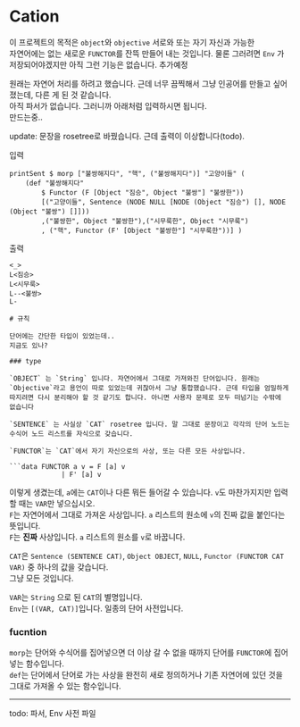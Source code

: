 # Cation
이 프로젝트의 목적은 `object`와 `objective` 서로와 또는 자기 자신과 가능한  
자연어에는 없는 새로운 `FUNCTOR`를 잔뜩 만들어 내는 것입니다.  물론 그러려면  `Env` 가 저장되어야겠지만 아직 그런 기능은 없습니다. 추가예정

   
원래는 자연어 처리를 하려고 했습니다. 근데 너무 끔찍해서 그냥 인공어를 만들고 싶어졌는데, 다른 게 된 것 같습니다.  
아직 파서가 없습니다. 그러니까 아래처럼 입력하시면 됩니다.  
만드는중..

update: 문장을 rosetree로 바꿨습니다. 근데 출력이 이상합니다(todo).


입력
```
printSent $ morp ["불쌍해지다", "핵", ("불쌍해지다")] "고양이들" (
    (def "불쌍해지다" 
        $ Functor (F [Object "짐승", Object "불쌍"] "불쌍한"))
        [("고양이들", Sentence (NODE NULL [NODE (Object "짐승") [], NODE (Object "불쌍") []]))
        ,("불쌍한", Object "불쌍한"),("시무룩한", Object "시무룩")
        , ("핵", Functor (F' [Object "불쌍한"] "시무룩한"))] )
```

출력
```
<_>
L<짐승>
L<시무룩>
L--<불쌍>
L-

# 규칙

단어에는 간단한 타입이 있었는데..
지금도 있나?

### type

`OBJECT` 는 `String` 입니다. 자연어에서 그대로 가져와진 단어입니다. 원래는 `Objective`라고 용언이 따로 있었는데 귀찮아서 그냥 통합했습니다. 근데 타입을 엄밀하게 따지려면 다시 분리해야 할 것 같기도 합니다. 아니면 사용자 문제로 모두 떠넘기는 수밖에 없습니다   

`SENTENCE` 는 사실상 `CAT` rosetree 입니다. 말 그대로 문장이고 각각의 단어 노드는 수식어 노드 리스트를 자식으로 갖습니다.  

`FUNCTOR`는 `CAT`에서 자기 자신으로의 사상, 또는 다른 모든 사상입니다. 

```data FUNCTOR a v = F [a] v
             | F' [a] v
```
이렇게 생겼는데, `a`에는 `CAT`이나 다른 뭐든 들어갈 수 있습니다. `v`도 마찬가지지만 입력할 때는 `VAR`만 넣으십시오.  
`F`는 자연어에서 그대로 가져온 사상입니다. `a` 리스트의 원소에 `v`의 진짜 값을 붙인다는 뜻입니다.  
`F`는 **진짜** 사상입니다. `a` 리스트의 원소를 `v`로 바꿉니다.     

`CAT`은 `Sentence (SENTENCE CAT)`, `Object OBJECT`, `NULL`, `Functor (FUNCTOR CAT VAR)` 중 하나의 값을 갖습니다.    
그냥 모든 것입니다.

`VAR`는 `String` 으로 된 `CAT`의 별명입니다.   
`Env`는 `[(VAR, CAT)]`입니다. 일종의 단어 사전입니다.  

### fucntion

`morp`는 단어와 수식어를 집어넣으면 더 이상 갈 수 없을 때까지 단어를 `FUNCTOR`에 집어넣는 함수입니다.   
`def`는 단어에서 단어로 가는 사상을 완전히 새로 정의하거나 기존 자연어에 있던 것을 그대로 가져올 수 있는 함수입니다.


------

todo: 파서, Env 사전 파일

